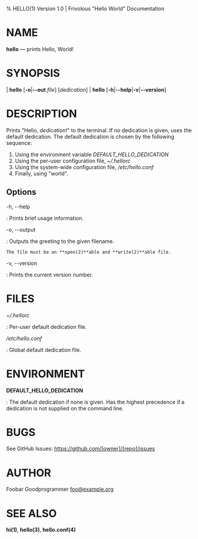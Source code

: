 % HELLO(1) Version 1.0 | Frivolous "Hello World" Documentation

# NAME

**hello** — prints Hello, World!

# SYNOPSIS

| **hello** \[**-o**|**--out** _file_] \[_dedication_]
| **hello** \[**-h**|**--help**|**-v**|**--version**]

# DESCRIPTION

Prints "Hello, _dedication_!" to the terminal. If no dedication is
given, uses the default dedication. The default dedication is chosen by
the following sequence:

1.  Using the environment variable _DEFAULT_HELLO_DEDICATION_
2.  Using the per-user configuration file, _~/.hellorc_
3.  Using the system-wide configuration file, _/etc/hello.conf_
4.  Finally, using "world".

## Options

-h, --help

: Prints brief usage information.

-o, --output

: Outputs the greeting to the given filename.

    The file must be an **open(2)**able and **write(2)**able file.

-v, --version

: Prints the current version number.

# FILES

_~/.hellorc_

: Per-user default dedication file.

_/etc/hello.conf_

: Global default dedication file.

# ENVIRONMENT

**DEFAULT_HELLO_DEDICATION**

: The default dedication if none is given. Has the highest precedence
if a dedication is not supplied on the command line.

# BUGS

See GitHub Issues: <https://github.com/[owner]/[repo]/issues>

# AUTHOR

Foobar Goodprogrammer <foo@example.org>

# SEE ALSO

**hi(1)**, **hello(3)**, **hello.conf(4)**
